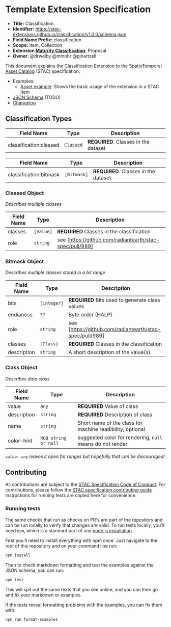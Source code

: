 # Template Extension Specification

- **Title:** Classification
- **Identifier:** <https://stac-extensions.github.io/classification/v1.0.0/schema.json>
- **Field Name Prefix:** classification
- **Scope:** Item, Collection
- **Extension [Maturity Classification](https://github.com/radiantearth/stac-spec/tree/master/extensions/README.md#extension-maturity):** Proposal
- **Owner**: @drwelby @mmohr @pjhartzell 

This document explains the Classification Extension to the [SpatioTemporal Asset Catalog](https://github.com/radiantearth/stac-spec) (STAC) specification.

- Examples:
  - [Asset example](examples/asset-single-band.json): Shows the basic usage of the extension in a STAC Item
- [JSON Schema](json-schema/schema.json) (TODO)
- [Changelog](./CHANGELOG.md)

## Classification Types

| Field Name              | Type                | Description |
| ----------------------- | ------------------- | ----------- |
| classification:classed  | `Classed`           | **REQUIRED**. Classes in the dataset |

| Field Name               | Type               | Description |
| ------------------------ | ------------------ | ----------- |
| classification:bitmask   | `[Bitmask]`        | **REQUIRED**. Classes in the dataset |

### Classed Object

*Describes multiple classes*

| Field Name        | Type         | Description |
| ----------------- | ------------ | ----------- |
| classes           | `[Value]`    | **REQUIRED** Classes in the classification |
| role              | `string`     | see [https://github.com/radiantearth/stac-spec/pull/989] |

### Bitmask Object

*Describes multiple classes stored in a bit range*

| Field Name      | Type           | Description |
| --------------- | -------------- | ----------- |
| bits            | `[integer]`    | **REQUIRED** Bits used to generate class values |
| endianess       | `??`           | Byte order (HALP) | 
| role            | `string`       | see [https://github.com/radiantearth/stac-spec/pull/989] |
| classes         | `[Class]`      | **REQUIRED** Classes in the classification |
| description     | `string`       | A short description of the value(s). |

### Class Object

*Describes data class*

| Field Name     | Type                 | Description |
| -------------- | -------------------- | ----------- |
| value          | `Any`                | **REQUIRED** Value of class |
| description    | `string`             | **REQUIRED** Description of class |
| name           | `string`             | Short name of the class for machine readibility, optional |
| color-hint     | `RGB string or null` | suggested color for rendering, `null` means do not render |

_`value: any` leaves it open for ranges but hopefully that can be discouraged!_

## Contributing

All contributions are subject to the
[STAC Specification Code of Conduct](https://github.com/radiantearth/stac-spec/blob/master/CODE_OF_CONDUCT.md).
For contributions, please follow the
[STAC specification contributing guide](https://github.com/radiantearth/stac-spec/blob/master/CONTRIBUTING.md) Instructions
for running tests are copied here for convenience.

### Running tests

The same checks that run as checks on PR's are part of the repository and can be run locally to verify that changes are valid. 
To run tests locally, you'll need `npm`, which is a standard part of any [node.js installation](https://nodejs.org/en/download/).

First you'll need to install everything with npm once. Just navigate to the root of this repository and on 
your command line run:
```bash
npm install
```

Then to check markdown formatting and test the examples against the JSON schema, you can run:
```bash
npm test
```

This will spit out the same texts that you see online, and you can then go and fix your markdown or examples.

If the tests reveal formatting problems with the examples, you can fix them with:
```bash
npm run format-examples
```
